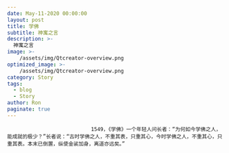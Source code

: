 ```yaml
---
date: May-11-2020 00:00:00
layout: post
title: 学佛
subtitle: 神寓之言
description: >-
  神寓之言
image: >-
    /assets/img/Qtcreator-overview.png
optimized_image: >-
    /assets/img/Qtcreator-overview.png
category: Story
tags:
  - blog
  - Story
author: Ron
paginate: true
---
```


							　　1549，《学佛》一个年轻人问长者：“为何如今学佛之人，能成就的极少？”长者说：“古时学佛之人，不重其表，只重其心，今时学佛之人，不重其心，只重其表。本末已倒置，纵使金裟加身，离道亦远矣。”
							
							
						